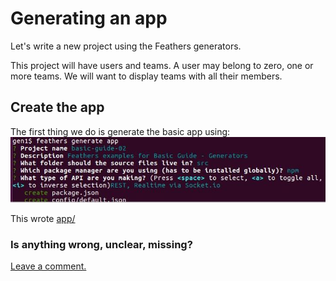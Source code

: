 # Generating an app

Let's write a new project using the Feathers generators.

This project will have users and teams.
A user may belong to zero, one or more teams.
We will want to display teams with all their members.

## Create the app

The first thing we do is generate the basic app using:
![Generate app](../assets/gen-app.jpg)

This wrote
[app/](https://github.com/feathersjs/feathers-docs/blob/auk/examples/step/02/gen1/)


### Is anything wrong, unclear, missing?
[Leave a comment.](https://github.com/feathersjs/feathers-guide/issues/new?title=Comment:Step-Generators-App&body=Comment:Step-Generators-App)
